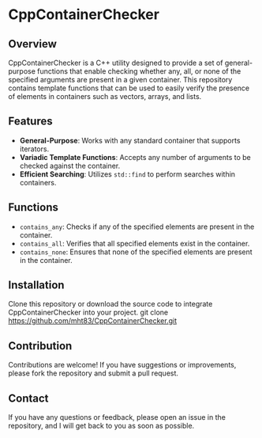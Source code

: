 # CppContainerChecker

## Overview
CppContainerChecker is a C++ utility designed to provide a set of general-purpose functions that enable checking whether any, all, or none of the specified arguments are present in a given container. This repository contains template functions that can be used to easily verify the presence of elements in containers such as vectors, arrays, and lists.

## Features
- **General-Purpose**: Works with any standard container that supports iterators.
- **Variadic Template Functions**: Accepts any number of arguments to be checked against the container.
- **Efficient Searching**: Utilizes `std::find` to perform searches within containers.

## Functions
- `contains_any`: Checks if any of the specified elements are present in the container.
- `contains_all`: Verifies that all specified elements exist in the container.
- `contains_none`: Ensures that none of the specified elements are present in the container.

## Installation
Clone this repository or download the source code to integrate CppContainerChecker into your project.
git clone https://github.com/mht83/CppContainerChecker.git

## Contribution
Contributions are welcome! If you have suggestions or improvements, please fork the repository and submit a pull request.

## Contact
If you have any questions or feedback, please open an issue in the repository, and I will get back to you as soon as possible.
